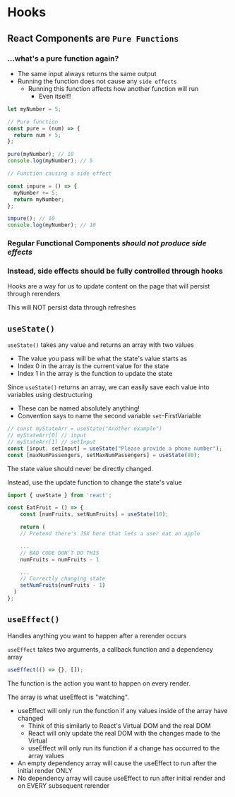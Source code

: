 # Hooks

## React Components are `Pure Functions`

### ...what's a pure function again?

- The same input always returns the same output
- Running the function does not cause any `side effects`
  - Running this function affects how another function will run
    - Even itself!

```js
let myNumber = 5;

// Pure function
const pure = (num) => {
  return num + 5;
};

pure(myNumber); // 10
console.log(myNumber); // 5

// Function causing a side effect

const impure = () => {
  myNumber += 5;
  return myNumber;
};

impure(); // 10
console.log(myNumber); // 10
```

### Regular Functional Components **_should not produce side effects_**

### Instead, side effects should be fully controlled through hooks

Hooks are a way for us to update content on the page that will persist through rerenders

This will NOT persist data through refreshes

## `useState()`

`useState()` takes any value and returns an array with two values

- The value you pass will be what the state's value starts as
- Index 0 in the array is the current value for the state
- Index 1 in the array is the function to update the state

Since `useState()` returns an array, we can easily save each value into variables using destructuring

- These can be named absolutely anything!
- Convention says to name the second variable `set`-FirstVariable

```js
// const myStateArr = useState("Another example")
// myStateArr[0] // input
// myStateArr[1] // setInput
const [input, setInput] = useState("Please provide a phone number");
const [maxNumPassengers, setMaxNumPassengers] = useState(80);
```

The state value should never be directly changed.

Instead, use the update function to change the state's value

```js
import { useState } from 'react';

const EatFruit = () => {
    const [numFruits, setNumFruits] = useState(10);

    return (
    // Pretend there's JSX here that lets a user eat an apple

    ...
    // BAD CODE DON'T DO THIS
    numFruits = numFruits - 1

    ...
    // Correctly changing state
    setNumFruits(numFruits - 1)
  )
};
```

## `useEffect()`

Handles anything you want to happen after a rerender occurs

`useEffect` takes two arguments, a callback function and a dependency array

```js
useEffect(() => {}, []);
```

The function is the action you want to happen on every render.

The array is what useEffect is "watching".

- useEffect will only run the function if any values inside of the array have changed
  - Think of this similarly to React's Virtual DOM and the real DOM
  - React will only update the real DOM with the changes made to the Virtual
  - useEffect will only run its function if a change has occurred to the array values
- An empty dependency array will cause the useEffect to run after the initial render ONLY
- No dependency array will cause useEffect to run after initial render and on EVERY subsequent rerender
